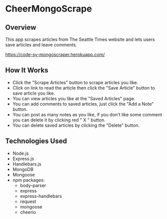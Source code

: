 # CheerMongoScrape

## Overview

This app scrapes articles from The Seattle Times website and lets users save articles and leave comments.

<https://code-sy-mongoscraper.herokuapp.com/>

## How It Works

- Click the "Scrape Articles" button to scrape articles you like.
- Click on link to read the article then click the "Save Article" button to save article you like.
- You can view articles you like at the "Saved Articles" page.
- You can add comments to saved articles, just click the "Add a Note" button.
- You can post as many notes as you like, if you don't like some comment you can delete it by clicking red " X " button.
- You can delete saved articles by clicking the "Delete" button.

## Technologies Used

- Node.js
- Express.js
- Handlebars.js
- MongoDB
- Mongoose
- npm packages:
    - body-parser
    - express
    - express-handlebars
    - request
    - mongoose
    - cheerio
